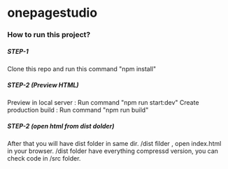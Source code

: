 # onepagestudio

### How to run this project?

#####  STEP-1
Clone this repo and run this command "npm install"

#####  STEP-2 (Preview HTML)
Preview in local server : Run command "npm run start:dev"
Create production build : Run command "npm run build"

#####  STEP-2 (open html from dist dolder)
After that you will have dist folder in same dir. /dist filder , open index.html in your browser.
/dist folder have everything compressd version, you can check code in /src folder.
